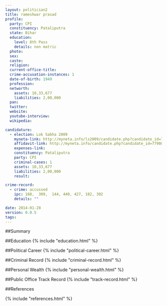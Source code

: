 ```yaml
---
layout: politician2
title: rameshwar prasad
profile: 
  party: CPI
  constituency: Pataliputra
  state: Bihar
  education: 
    level: 8th Pass
    details: non matric
  photo: 
  sex: 
  caste: 
  religion: 
  current-office-title: 
  crime-accusation-instances: 1
  date-of-birth: 1949
  profession: 
  networth: 
    assets: 10,33,677
    liabilities: 2,00,000
  pan: 
  twitter: 
  website: 
  youtube-interview: 
  wikipedia: 

candidature: 
  - election: Lok Sabha 2009
    myneta-link: http://myneta.info/ls2009/candidate.php?candidate_id=7790
    affidavit-link: http://myneta.info/candidate.php?candidate_id=7790&scan=original
    expenses-link: 
    constituency: Pataliputra 
    party: CPI
    criminal-cases: 1
    assets: 10,33,677
    liabilities: 2,00,000
    result:  

crime-record: 
  - crime: accussed
    ipc: 188,  309,  144, 440, 427, 182, 302
    details: "" 

date: 2014-01-28
version: 0.0.5
tags: 
---
```

##Summary


##Education
{% include "education.html" %}


##Political Career
{% include "political-career.html" %}


##Criminal Record
{% include "criminal-record.html" %}


##Personal Wealth
{% include "personal-wealth.html" %}


##Public Office Track Record
{% include "track-record.html" %}


##References


{% include "references.html" %}